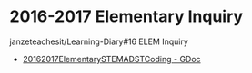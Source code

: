 # 2016-2017 Elementary Inquiry

janzeteachesit/Learning-Diary#16 ELEM Inquiry
* [20162017ElementarySTEMADSTCoding - GDoc](https://docs.google.com/document/d/1M6DjJsZZdQIa-MNnbxhR6-xQoUEqmnFQwinKClefbkM/edit)
